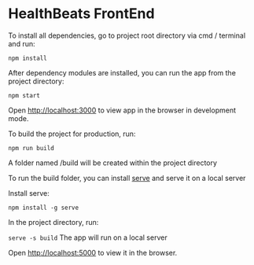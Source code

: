 # HealthBeats FrontEnd

To install all dependencies, go to project root directory via cmd / terminal and run:

`npm install`

After dependency modules are installed, you can run the app from the project directory:

`npm start`

Open [http://localhost:3000](http://localhost:3000) to view app in the browser in development mode.

To build the project for production, run:

`npm run build`

A folder named /build will be created within the project directory

To run the build folder, you can install [serve](https://github.com/vercel/serve) and serve it on a local server

Install serve:

`npm install -g serve`

In the project directory, run:

`serve -s build`
The app will run on a local server

Open [http://localhost:5000](http://localhost:5000) to view it in the browser.